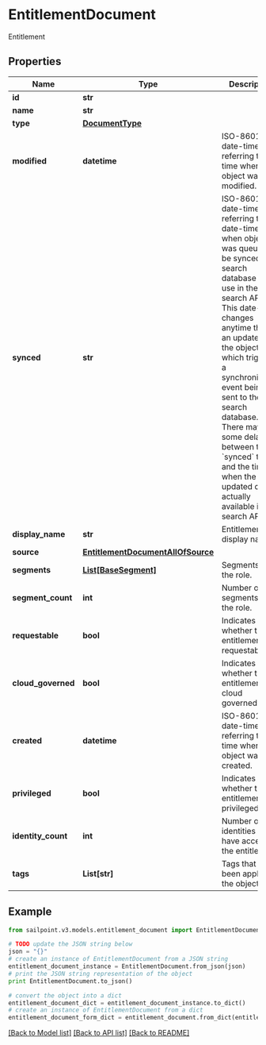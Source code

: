 # EntitlementDocument

Entitlement

## Properties

Name | Type | Description | Notes
------------ | ------------- | ------------- | -------------
**id** | **str** |  | 
**name** | **str** |  | 
**type** | [**DocumentType**](DocumentType.md) |  | 
**modified** | **datetime** | ISO-8601 date-time referring to the time when the object was last modified. | [optional] 
**synced** | **str** | ISO-8601 date-time referring to the date-time when object was queued to be synced into search database for use in the search API.   This date-time changes anytime there is an update to the object, which triggers a synchronization event being sent to the search database.  There may be some delay between the &#x60;synced&#x60; time and the time when the updated data is actually available in the search API.  | [optional] 
**display_name** | **str** | Entitlement&#39;s display name. | [optional] 
**source** | [**EntitlementDocumentAllOfSource**](EntitlementDocumentAllOfSource.md) |  | [optional] 
**segments** | [**List[BaseSegment]**](BaseSegment.md) | Segments with the role. | [optional] 
**segment_count** | **int** | Number of segments with the role. | [optional] 
**requestable** | **bool** | Indicates whether the entitlement is requestable. | [optional] [default to False]
**cloud_governed** | **bool** | Indicates whether the entitlement is cloud governed. | [optional] [default to False]
**created** | **datetime** | ISO-8601 date-time referring to the time when the object was created. | [optional] 
**privileged** | **bool** | Indicates whether the entitlement is privileged. | [optional] [default to False]
**identity_count** | **int** | Number of identities who have access to the entitlement. | [optional] 
**tags** | **List[str]** | Tags that have been applied to the object. | [optional] 

## Example

```python
from sailpoint.v3.models.entitlement_document import EntitlementDocument

# TODO update the JSON string below
json = "{}"
# create an instance of EntitlementDocument from a JSON string
entitlement_document_instance = EntitlementDocument.from_json(json)
# print the JSON string representation of the object
print EntitlementDocument.to_json()

# convert the object into a dict
entitlement_document_dict = entitlement_document_instance.to_dict()
# create an instance of EntitlementDocument from a dict
entitlement_document_form_dict = entitlement_document.from_dict(entitlement_document_dict)
```
[[Back to Model list]](../README.md#documentation-for-models) [[Back to API list]](../README.md#documentation-for-api-endpoints) [[Back to README]](../README.md)


